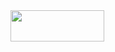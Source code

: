 <img src="https://img.shields.io/badge/HTML5-E34F26?style=for-the-badge&logo=html5&logoColor=white" height="50" width="150"/>
